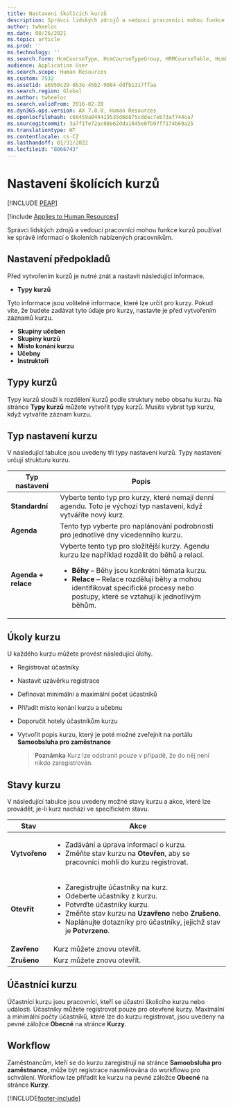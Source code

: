 ```yaml
---
title: Nastavení školících kurzů
description: Správci lidských zdrojů a vedoucí pracovníci mohou funkce kurzů používat ke správě informací o školeních nabízených pracovníkům.
author: twheeloc
ms.date: 08/26/2021
ms.topic: article
ms.prod: ''
ms.technology: ''
ms.search.form: HcmCourseType, HcmCourseTypeGroup, HRMCourseTable, HcmLearningWorkspace
audience: Application User
ms.search.scope: Human Resources
ms.custom: 7532
ms.assetid: a6950c29-8b3e-45b2-9084-ddfb1317ffaa
ms.search.region: Global
ms.author: twheeloc
ms.search.validFrom: 2016-02-28
ms.dyn365.ops.version: AX 7.0.0, Human Resources
ms.openlocfilehash: c66459a044419535d66875cddac7eb73af744ca7
ms.sourcegitcommit: 3a7f1fe72ac08e62dda1045e0fb97f7174b69a25
ms.translationtype: HT
ms.contentlocale: cs-CZ
ms.lasthandoff: 01/31/2022
ms.locfileid: "8066743"
---
```

# <a name="set-up-training-courses"></a>Nastavení školících kurzů


[!INCLUDE [PEAP](../includes/peap-1.md)]

[!include [Applies to Human Resources](../includes/applies-to-hr.md)]

Správci lidských zdrojů a vedoucí pracovníci mohou funkce kurzů používat ke správě informací o školeních nabízených pracovníkům.

##  <a name="set-up-prerequisites"></a> Nastavení předpokladů

Před vytvořením kurzů je nutné znát a nastavit následující informace.
-   **Typy kurzů**

Tyto informace jsou volitelné informace, které lze určit pro kurzy. Pokud víte, že budete zadávat tyto údaje pro kurzy, nastavte je před vytvořením záznamů kurzu.
-   **Skupiny učeben**
-   **Skupiny kurzů**
-   **Místo konání kurzu**
-   **Učebny**
-   **Instruktoři**

## <a name="course-types"></a>Typy kurzů
Typy kurzů slouží k rozdělení kurzů podle struktury nebo obsahu kurzu. Na stránce **Typy kurzů** můžete vytvořit typy kurzů. Musíte vybrat typ kurzu, když vytváříte záznam kurzu.

## <a name="course-setup-type"></a>Typ nastavení kurzu
V následující tabulce jsou uvedeny tři typy nastavení kurzů. Typy nastavení určují strukturu kurzu.

<table>
<thead>
<tr class="header">
<th>Typ nastavení</th>
<th>Popis</th>
</tr>
</thead>
<tbody>
<tr class="odd">
<td><strong>Standardní</strong></td>
<td>Vyberte tento typ pro kurzy, které nemají denní agendu. Toto je výchozí typ nastavení, když vytváříte nový kurz.</td>
</tr>
<tr class="even">
<td><strong>Agenda</strong></td>
<td>Tento typ vyberte pro naplánování podrobností pro jednotlivé dny vícedenního kurzu.</td>
</tr>
<tr class="odd">
<td><strong>Agenda + relace</strong></td>
<td>Vyberte tento typ pro složitější kurzy. Agendu kurzu lze například rozdělit do běhů a relací.
<ul>
<li><strong>Běhy </strong> – Běhy jsou konkrétní témata kurzu.</li>
<li><strong>Relace</strong> – Relace rozdělují běhy a mohou identifikovat specifické procesy nebo postupy, které se vztahují k jednotlivým běhům.</li>
</ul></td>
</tr>
</tbody>
</table>

## <a name="course-tasks"></a>Úkoly kurzu
U každého kurzu můžete provést následující úlohy.
- Registrovat účastníky
- Nastavit uzávěrku registrace
- Definovat minimální a maximální počet účastníků
- Přiřadit místo konání kurzu a učebnu
- Doporučit hotely účastníkům kurzu
- Vytvořit popis kurzu, který je poté možné zveřejnit na portálu **Samoobsluha pro zaměstnance**

  >**Poznámka** Kurz lze odstranit pouze v případě, že do něj není nikdo zaregistrován. 

## <a name="course-statuses"></a>Stavy kurzu
V následující tabulce jsou uvedeny možné stavy kurzu a akce, které lze provádět, je-li kurz nachází ve specifickém stavu.

<table>
<thead>
<tr class="header">
<th>Stav</th>
<th>Akce</th>
</tr>
</thead>
<tbody>
<tr class="odd">
<td><strong>Vytvořeno</strong></td>
<td><ul>
<li>Zadávání a úprava informací o kurzu.</li>
<li>Změňte stav kurzu na <strong>Otevřen</strong>, aby se pracovníci mohli do kurzu registrovat.</li>
</ul></td>
</tr>
<tr class="even">
<td><strong>Otevřít</strong></td>
<td><ul>
<li>Zaregistrujte účastníky na kurz.</li>
<li>Odeberte účastníky z kurzu.</li>
<li>Potvrďte účastníky kurzu.</li>
<li>Změňte stav kurzu na <strong>Uzavřeno</strong> nebo <strong>Zrušeno</strong>.</li>
<li>Naplánujte dotazníky pro účastníky, jejichž stav je <strong>Potvrzeno</strong>.</li>
</ul></td>
</tr>
<tr class="odd">
<td><strong>Zavřeno</strong></td>
<td>Kurz můžete znovu otevřít.</td>
</tr>
<tr class="even">
<td><strong>Zrušeno</strong></td>
<td>Kurz můžete znovu otevřít.</td>
</tr>
</tbody>
</table>

## <a name="course-participants"></a>Účastníci kurzu
Účastníci kurzu jsou pracovníci, kteří se účastní školicího kurzu nebo události. Účastníky můžete registrovat pouze pro otevřené kurzy. Maximální a minimální počty účastníků, které lze do kurzu registrovat, jsou uvedeny na pevné záložce **Obecné** na stránce **Kurzy**.

## <a name="workflow"></a>Workflow

Zaměstnancům, kteří se do kurzu zaregistrují na stránce **Samoobsluha pro zaměstnance**, může být registrace nasměrována do workflowu pro schválení. Workflow lze přiřadit ke kurzu na pevné záložce **Obecné** na stránce **Kurzy**.







[!INCLUDE[footer-include](../includes/footer-banner.md)]
